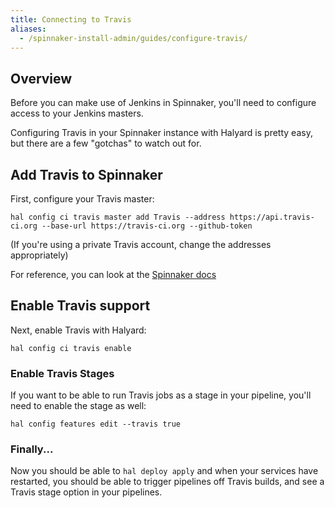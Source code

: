```yaml
---
title: Connecting to Travis
aliases:
  - /spinnaker-install-admin/guides/configure-travis/
---
```


## Overview

Before you can make use of Jenkins in Spinnaker, you'll need to
configure access to your Jenkins masters.

Configuring Travis in your Spinnaker instance with Halyard is pretty easy, but
there are a few "gotchas" to watch out for.


## Add Travis to Spinnaker

First, configure your Travis master:

```
hal config ci travis master add Travis --address https://api.travis-ci.org --base-url https://travis-ci.org --github-token
```

(If you're using a private Travis account, change the addresses appropriately)

For reference, you can look at the [Spinnaker docs](https://www.spinnaker.io/reference/halyard/commands/#hal-config-ci-travis-master-add)


## Enable Travis support

Next, enable Travis with Halyard:

```
hal config ci travis enable
```

<!-- This got carried over from the old KB article. Unlikely still needed but leaving here for posterity. 
## Update `igor-local.yml` (Temporary Fix)

This is currently a bug with OSS halyard; doing the above will cause Igor to
go into a CrashLoopBackoff state.  The fix for this is to go into your
`<profile>/profiles/` directory and add (or update, if you already have one)
`igor-local.yml`.  Add this section:

```
artifact:
  decorator:
    enabled: true
```
-->

### Enable Travis Stages

If you want to be able to run Travis jobs as a stage in your pipeline, you'll
need to enable the stage as well:

```
hal config features edit --travis true
```


### Finally...

Now you should be able to `hal deploy apply` and when your services have
restarted, you should be able to trigger pipelines off Travis builds, and
see a Travis stage option in your pipelines.
